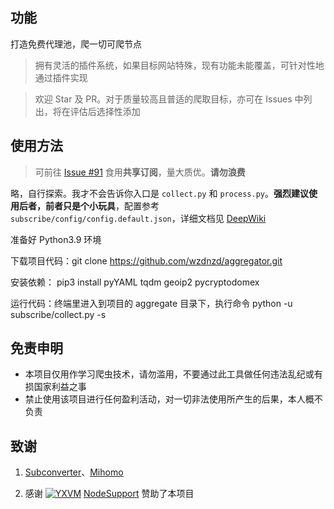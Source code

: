 <!--
 * @Author: wzdnzd
 * @Date: 2022-03-06 14:51:29
 * @Description: 
 * Copyright (c) 2022 by wzdnzd, All Rights Reserved.
-->

## 功能
打造免费代理池，爬一切可爬节点
> 拥有灵活的插件系统，如果目标网站特殊，现有功能未能覆盖，可针对性地通过插件实现

> 欢迎 Star 及 PR。对于质量较高且普适的爬取目标，亦可在 Issues 中列出，将在评估后选择性添加

## 使用方法
> 可前往 [Issue #91](https://github.com/wzdnzd/aggregator/issues/91) 食用**共享订阅**，量大质优。**请勿浪费**
 
略，自行探索。我才不会告诉你入口是 `collect.py` 和 `process.py`。**强烈建议使用后者，前者只是个小玩具**，配置参考 `subscribe/config/config.default.json`，详细文档见 [DeepWiki](https://deepwiki.com/wzdnzd/aggregator)

准备好 Python3.9 环境

下载项目代码：git clone https://github.com/wzdnzd/aggregator.git

安装依赖： pip3 install pyYAML tqdm geoip2 pycryptodomex

运行代码：终端里进入到项目的 aggregate 目录下，执行命令 python -u subscribe/collect.py -s
## 免责申明
+ 本项目仅用作学习爬虫技术，请勿滥用，不要通过此工具做任何违法乱纪或有损国家利益之事
+ 禁止使用该项目进行任何盈利活动，对一切非法使用所产生的后果，本人概不负责

## 致谢
1. <u>[Subconverter](https://github.com/asdlokj1qpi233/subconverter)</u>、<u>[Mihomo](https://github.com/MetaCubeX/mihomo)</u>

2. 感谢 [![YXVM](https://support.nodeget.com/page/promotion?id=250)](https://yxvm.com)
[NodeSupport](https://github.com/NodeSeekDev/NodeSupport) 赞助了本项目
